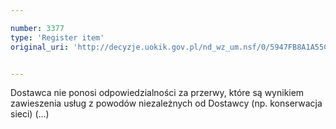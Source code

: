 ```yaml
---

number: 3377
type: 'Register item'
original_uri: 'http://decyzje.uokik.gov.pl/nd_wz_um.nsf/0/5947FB8A1A55CD60C1257A330034C7CE?OpenDocument'


---
```


Dostawca nie ponosi odpowiedzialności za przerwy, które są wynikiem zawieszenia usług z powodów niezależnych od Dostawcy (np. konserwacja sieci) (...)
